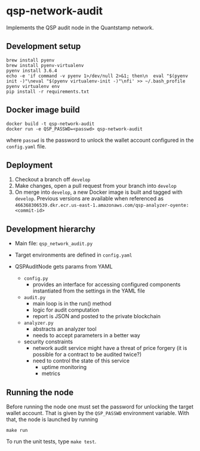 # qsp-network-audit
Implements the QSP audit node in the Quantstamp network.

## Development setup

```
brew install pyenv
brew install pyenv-virtualenv
pyenv install 3.6.4
echo -e 'if command -v pyenv 1>/dev/null 2>&1; then\n  eval "$(pyenv init -)"\neval "$(pyenv virtualenv-init -)"\nfi' >> ~/.bash_profile
pyenv virtualenv env
pip install -r requirements.txt
```

## Docker image build

```
docker build -t qsp-network-audit
docker run -e QSP_PASSWD=<passwd> qsp-network-audit 
```

where `passwd` is the password to unlock the wallet account configured in
the `config.yaml` file.

## Deployment

1. Checkout a branch off `develop`
1. Make changes, open a pull request from your branch into `develop`
1. On merge into `develop`, a new Docker image is built and tagged with `develop`. Previous versions are available when referenced as `466368306539.dkr.ecr.us-east-1.amazonaws.com/qsp-analyzer-oyente:<commit-id>`

## Development hierarchy 

* Main file: `qsp_network_audit.py`

* Target environments are defined in `config.yaml`

* QSPAuditNode gets params from YAML
  - `config.py`
    - provides an interface for accessing configured components
    instantiated from the settings in the YAML file
  - `audit.py`
    - main loop is in the run() method
    - logic for audit computation
    - report is JSON and posted to the private blockchain
  - `analyzer.py`
    - abstracts an analyzer tool
    - needs to accept parameters in a better way
  - security constraints
    - network audit service might have a threat of price forgery (it is possible for a contract to be audited twice?)
    - need to control the state of this service
      - uptime monitoring
      - metrics

## Running the node

Before running the node one must set the password for unlocking the target wallet account. That is given by the `QSP_PASSWD` environment variable.
With that, the node is launched by running

```
make run
```

To run the unit tests, type `make test`. 
